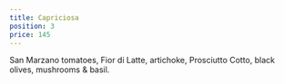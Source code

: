 ```yaml
---
title: Capriciosa
position: 3
price: 145
---
```


San Marzano tomatoes, Fior di Latte, artichoke, Prosciutto Cotto, black olives, mushrooms & basil.
